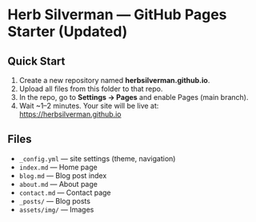 # Herb Silverman — GitHub Pages Starter (Updated)

## Quick Start
1. Create a new repository named **herbsilverman.github.io**.
2. Upload all files from this folder to that repo.
3. In the repo, go to **Settings → Pages** and enable Pages (main branch).
4. Wait ~1–2 minutes. Your site will be live at:
   https://herbsilverman.github.io

## Files
- `_config.yml` — site settings (theme, navigation)
- `index.md` — Home page
- `blog.md` — Blog post index
- `about.md` — About page
- `contact.md` — Contact page
- `_posts/` — Blog posts
- `assets/img/` — Images
